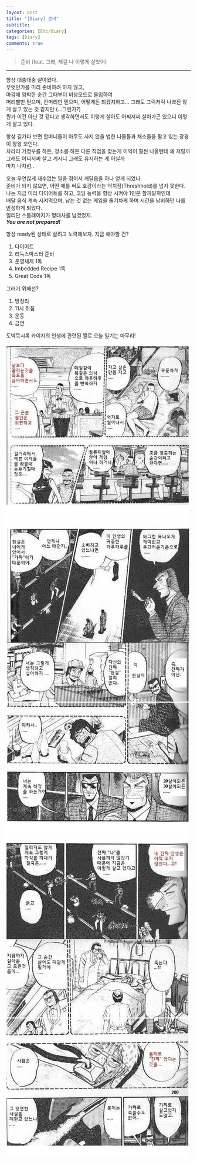 ```yaml
---
layout: post
title: "[Diary] 준비"
subtitle:
categories: [Etc/Diary]
tags: [Diary]
comments: true
---
```


><point>준비 (feat. 그래, 제길 나 이렇게 살았어)</point>

---

항상 대충대충 살아왔다.  
무엇인가를 미리 준비하려 하지 않고,  
마감에 임박한 순간 그때부터 비상모드로 돌입하여  
머리빨만 믿으며, 잔머리만 믿으며,  어떻게든 되겠지하고...
그래도 그럭저럭 나쁘진 않게 살고 있는 것 같지만 (...그런가?)  
뭔가 이건 아닌 것 같다고 생각하면서도 이렇게 살아도 어찌저찌 살아가곤 있으니 이렇게 살고 있다.

항상 길가다 보면 할머니들이 아무도 사지 않을 법한 나물들과 채소들을 팔고 있는 광경이 왕왕 보인다.  
차라리 가정부를 하든, 청소를 하든 다른 직업을 찾는게 이익이 훨씬 나올텐데 왜 저럴까  
그래도 어찌저찌 살고 계시니 그래도 유지하는 게 아닐까  
마치 나차럼..

오늘 우연찮게 재수없는 일을 겪어서 깨달음을 하나 얻게 되었다.  
준비가 되지 않으면, 어떤 애를 써도 호감이라는 역치점(Threshhold)를 넘지 못한다.  
나는 지금 미리 다이어트를 하고, 코딩 능력을 향상 시켜야 1인분 할까말까인데  
배달 음식 계속 시켜먹으며, 남는 것 없는 게임을 줄기차게 하며 시간을 낭비하던 나를 반성하게 되었다.  
일리단 스톰레이지가 명대사를 남겼었지.  
***You are not prepared!***

항상 ready된 상태로 살려고 노력해보자.
지금 해야할 건?  
  1) 다이어트  
  2) 리눅스마스터 준비  
  3) 운영체제 1독  
  4) Imbedded Recipe 1독  
  5) Great Code 1독  

그러기 위해선?
  1) 방정리  
  2) 11시 취침
  3) 운동
  4) 금연

  도박묵시록 카이지의 인생에 관련된 짤로 오늘 일기는 마무리!

  ![](/assets/img/life1.jpg)
  ![](/assets/img/life2.jpg)
  ![](/assets/img/life3.jpg)
  ![](/assets/img/life4.jpg)
  ![](/assets/img/life5.jpg)
